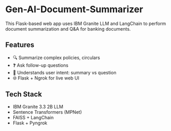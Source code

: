 # Gen-AI-Document-Summarizer
This Flask-based web app uses IBM Granite LLM and LangChain to perform document summarization and Q&A for banking documents.

## Features
- 🔍 Summarize complex policies, circulars
- ❓ Ask follow-up questions
- 💬 Understands user intent: summary vs question
- 🌐 Flask + Ngrok for live web UI

## Tech Stack
- IBM Granite 3.3 2B LLM
- Sentence Transformers (MPNet)
- FAISS + LangChain
- Flask + Pyngrok
